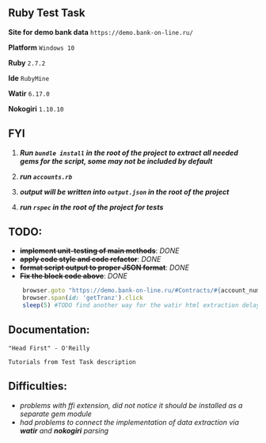## Ruby Test Task
**Site for demo bank data** `https://demo.bank-on-line.ru/`

**Platform** `Windows 10`

**Ruby** `2.7.2`

**Ide** `RubyMine`

**Watir** `6.17.0`

**Nokogiri** `1.10.10`
##

## FYI
1. **_Run `bundle install` in the root of the project to extract all needed gems for the script, some may not be included by default_**

2. **_run `accounts.rb`_**

3. **_output will be written into `output.json` in the root of the project_**

4. **_run `rspec` in the root of the project for tests_**

## TODO:
 * **~~implement unit-testing of main methods~~**:  _DONE_
 * **~~apply code style and code refactor~~**: _DONE_
 * **~~format script output to proper JSON format~~**: _DONE_
 * **~~Fix the block code above~~**: _DONE_
 ```ruby 
     browser.goto "https://demo.bank-on-line.ru/#Contracts/#{account_number}/Transactions"
     browser.span(id: 'getTranz').click
     sleep(5) #TODO find another way for the watir html extraction delay
 ```


## Documentation:
`"Head First" - O'Reilly`
 
`Tutorials from Test Task description`
 
 ## Difficulties:
 * _problems with ffi extension, did not notice it should be installed as a separate gem module_
 * _had problems to connect the implementation of data extraction via **watir** and **nokogiri** parsing_